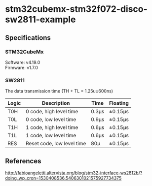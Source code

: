 # stm32cubemx-stm32f072-disco-sw2811-example

## Specifications

### STM32CubeMx
Software: v4.19.0<br />
Firmware: v1.7.0<br />

### SW2811
The data transmission time (TH + TL = 1.25u±600ns)<br />

| Logic | Description | Time | Floating |
| --- | --- | --- | --- |
| T0H | 0 code, high level time | 0.3µs | ±0.15µs |
| T0L | 0 code, low level time | 0.9µs | ±0.15µs |
| T1H | 1 code, high level time | 0.6µs | ±0.15µs |
| T1L | 1 code, low level time | 0.6µs | ±0.15µs |
| RES | Reset code, low level time | 80µ | ±0.15µs |


## References
http://fabioangeletti.altervista.org/blog/stm32-interface-ws2812b/?doing_wp_cron=1530408536.5406301021575927734375<br />
